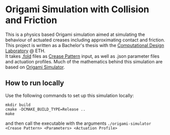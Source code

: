 
# Origami Simulation with Collision and Friction

This is a physics based Origami simulation aimed at simulating the behaviour of actuated creases including approximating contact and friction.
This project is written as a Bachelor's thesis with the [Computational Design Laboratory](https://cdl.ethz.ch/) @ ETH.  
It takes [.fold](https://github.com/edemaine/fold) files as [Crease Pattern](https://en.wikipedia.org/wiki/Crease_pattern) input, as well as .json parameter files and actuation profiles.
Much of the mathematics behind this simulation are based on [Origami Simulator](https://github.com/amandaghassaei/OrigamiSimulator).

## How to run locally

Use the following commands to set up this simulation locally:

```
mkdir build
cmake -DCMAKE_BUILD_TYPE=Release ..
make
```

and then call the executable with the arguments `./origami-simulator <Crease Pattern> <Parameters> <Actuation Profile>`
